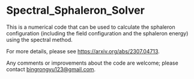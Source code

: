 # Spectral_Sphaleron_Solver
This is a numerical code that can be used to calculate the sphaleron configuration (including the field configuration and the sphaleron energy) using the spectral method.

For more details, please see https://arxiv.org/abs/2307.04713.

Any comments or improvements about the code are welcome; please contact bingrongyu123@gmail.com.
